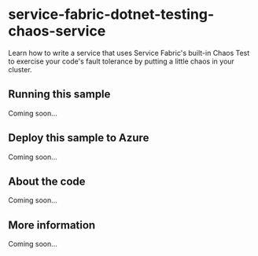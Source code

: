 # service-fabric-dotnet-testing-chaos-service
Learn how to write a service that uses Service Fabric's built-in Chaos Test to exercise your code's fault tolerance by putting a little chaos in your cluster.
## Running this sample
Coming soon...
## Deploy this sample to Azure
Coming soon...
## About the code
Coming soon...
## More information
Coming soon...